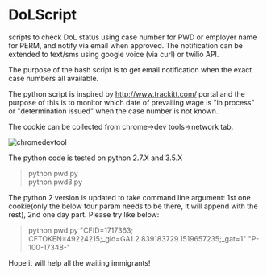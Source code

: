 # DoLScript
scripts to check DoL status using case number for PWD or employer name for PERM, and notify via email when approved.
The notification can be extended to text/sms using google voice (via curl) or twilio API. 

The purpose of the bash script is to get email notification when the exact case numbers all available. 

The python script is inspired by http://www.trackitt.com/ portal and the purpose of this is to monitor which date of prevailing wage is "in process" or "determination issued" when the case number is not known. 

The cookie can be collected from chrome->dev tools->network tab.  

![chromedevtool](https://user-images.githubusercontent.com/5523584/35080212-29e82928-fbda-11e7-9bc2-a745e3165d52.PNG)

The python code is tested on python 2.7.X and 3.5.X  
> python pwd.py  
> python pwd3.py  

The python 2 version is updated to take command line argument: 1st one cookie(only the below four param needs to be there, it will append with the rest), 2nd one day part. Please try like below:
> python pwd.py "CFID=1717363; CFTOKEN=49224215;_gid=GA1.2.839183729.1519657235;_gat=1" "P-100-17348-"

Hope it will help all the waiting immigrants!
